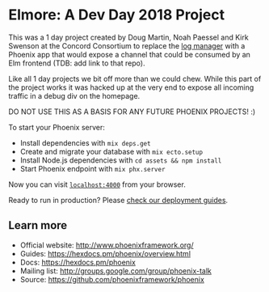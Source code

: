 
# Elmore: A Dev Day 2018 Project

This was a 1 day project created by Doug Martin, Noah Paessel and Kirk Swenson at the Concord Consortium to replace the [log manager](https://github.com/concord-consortium/Data-Analytics-Log-Manager) with a Phoenix app that would expose a channel that could be consumed by an Elm frontend (TDB: add link to that repo).

Like all 1 day projects we bit off more than we could chew.  While this part of the project works it was hacked up at the very end to expose all incoming traffic in a debug div on the homepage.

DO NOT USE THIS AS A BASIS FOR ANY FUTURE PHOENIX PROJECTS! :)

To start your Phoenix server:

  * Install dependencies with `mix deps.get`
  * Create and migrate your database with `mix ecto.setup`
  * Install Node.js dependencies with `cd assets && npm install`
  * Start Phoenix endpoint with `mix phx.server`

Now you can visit [`localhost:4000`](http://localhost:4000) from your browser.

Ready to run in production? Please [check our deployment guides](https://hexdocs.pm/phoenix/deployment.html).

## Learn more

  * Official website: http://www.phoenixframework.org/
  * Guides: https://hexdocs.pm/phoenix/overview.html
  * Docs: https://hexdocs.pm/phoenix
  * Mailing list: http://groups.google.com/group/phoenix-talk
  * Source: https://github.com/phoenixframework/phoenix
